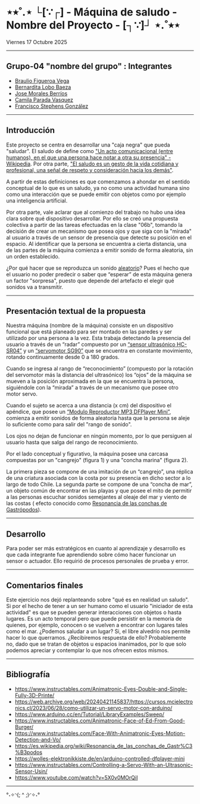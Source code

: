 # ⋆⭒˚.⋆ └[∵┌] - Máquina de saludo - Nombre del Proyecto - [┐∵]┘ ⋆.˚⭒⋆

Viernes 17 Octubre 2025

***
## Grupo-04 "nombre del grupo" : Integrantes

- [Braulio Figueroa Vega](https://github.com/brauliofigueroa2001)
- [Bernardita Lobo Baeza](https://github.com/Bernardita-lobo)
- [Jose Morales Berríos](https://github.com/jotamorales-romulus)
- [Camila Parada Vasquez](https://github.com/Camila-Parada)
- [Francisco Stephens González](https://github.com/FranUDP)

***
## Introducción

Este proyecto se centra en desarrollar una "caja negra" que pueda "saludar".
El saludo de define como ["Un acto comunicacional (entre humanos), en el que una persona hace notar a otra su presencia" - Wikipedia](https://es.wikipedia.org/wiki/Saludo). Por otra parte, ["El saludo es un gesto de la vida cotidiana y profesional, una señal de respeto y consideración hacia los demás"](https://123emprende.com/blog/la-importancia-de-saludar-correctamente/).

A partir de estas definiciones es que comenzamos a ahondar en el sentido conceptual de lo que es un saludo, ya no como una actividad humana sino como una interacción que se puede emitir con objetos como por ejemplo una inteligencia artificial.

Por otra parte, vale aclarar que al comienzo del trabajo no hubo una idea clara sobre qué dispositivo desarrollar. Por ello se creó una propuesta colectiva a partir de las tareas efectuadas en la clase "06b", tomando la decisión de crear un mecanismo que posea ojos y que siga con la "mirada" al usuario a través de un sensor de presencia que detecte su posición en el espacio. Al identificar que la persona se encuentra a cierta distancia, una de las partes de la máquina comienza a emitir sonido de forma aleatoria, sin un orden establecido.

¿Por qué hacer que se reproduzca un sonido [aleatorio](https://es.wikipedia.org/wiki/Azar#:~:text=El%20azar%20es%20una%20casualidad,Azar%20en%20matem%C3%A1ticas)?
Pues el hecho que el usuario no poder predecir o saber que “esperar” de esta máquina genera un factor "sorpresa", puesto que depende del artefacto el elegir qué sonidos va a transmitir.


***

## Presentación textual de la propuesta

Nuestra máquina (nombre de la máquina) consiste en un dispositivo funcional que está planeado para ser montado en las paredes y ser utilizado por una persona a la vez.
Esta trabaja detectando la presencia del usuario a través de un “radar” compuesto por un [“sensor ultrasónico HC-SR04”]( https://www.alldatasheet.com/html-pdf/1132204/ETC2/HCSR04/110/1/HCSR04.html) y un [“servomotor SG90”](https://arduino.cl/producto/micro-servo-motor-sg90-9g/?srsltid=AfmBOopUK1FSSvEOeee794pcjIBccD8B2MQF36GlEjuMTAzqI4rHkSnN) que se encuentra en constante movimiento, rotando continuamente desde 0 a 180 grados.

Cuando se ingresa al rango de “reconocimiento” (compuesto por la rotación del servomotor más la distancia del ultrasónico) los “ojos” de la máquina se mueven a la posición aproximada en la que se encuentra la persona, siguiéndole con la “mirada” a través de un mecanísmo que posee otro motor servo.

Cuando el sujeto se acerca a una distancia (x cm) del dispositivo el apéndice, que posee un [“Modulo Reproductor MP3 DFPlayer Mini”](https://afel.cl/products/modulo-reproductor-mp3-dfplayer-mini?_pos=1&_psq=mp3&_ss=e&_v=1.0), comienza a emitir sonidos de forma aleatoria hasta que la persona se aleje lo suficiente como para salir del "rango de sonido".

Los ojos no dejan de funcionar en ningún momento, por lo que persiguen al usuario hasta que salga del rango de reconocimiento.

Por el lado conceptual y figurativo, la máquina posee una carcasa compuestas por un "cangrejo" (figura 1) y una "concha marina" (figura 2).

La primera pieza se compone de una imitación de un “cangrejo”, una réplica de una criatura asociada con la costa por su presencia en dicho sector a lo largo de todo Chile. La segunda parte se compone de una “concha de mar”, un objeto común de encontrar en las playas y que posee el mito de permitir a las personas escuchar sonidos semejantes al oleaje del mar y viento de las costas ( efecto conocido como [Resonancia de las conchas de Gastrópodos](https://es.wikipedia.org/wiki/Resonancia_de_las_conchas_de_Gastr%C3%B3podos)).

***

## Desarrollo

Para poder ser más estratégicos en cuanto al aprendizaje y desarrollo es que cada integrante fue aprendiendo sobre cómo hacer funcionar un sensor o actuador. Ello requirió de procesos personales de prueba y error.


***

## Comentarios finales 

Este ejercicio nos dejó replanteando sobre "qué es en realidad un saludo". Si por el hecho de tener a un ser humano como el usuario "iniciador de esta actividad" es que se pueden generar interacciones con objetos o hasta lugares. Es un acto temporal pero que puede persistir en la memoria de quienes, por ejemplo, conocen o se vuelven a encontrar con lugares tales como el mar. ¿Podemos saludar a un lugar? Si, el libre alvedrío nos permite hacer lo que querramos. ¿Recibiremos respuesta de ello? Probablemente no, dado que se tratan de objetos u espacios inanimados, por lo que solo podemos apreciar y contemplar lo que nos ofrecen estos mismos.

***

## Bibliografía 

- https://www.instructables.com/Animatronic-Eyes-Double-and-Single-Fully-3D-Printe/
- https://web.archive.org/web/20240421145837/https://cursos.mcielectronics.cl/2023/06/28/como-utilizar-un-servo-motor-con-arduino/
- https://www.arduino.cc/en/Tutorial/LibraryExamples/Sweep/
- https://www.instructables.com/Animatronic-Face-of-Ed-From-Good-Burger/
- https://www.instructables.com/Face-With-Animatronic-Eyes-Motion-Detection-and-Vo/
- https://es.wikipedia.org/wiki/Resonancia_de_las_conchas_de_Gastr%C3%B3podos
- https://wolles-elektronikkiste.de/en/arduino-controlled-dfplayer-mini
- https://www.instructables.com/Controlling-a-Servo-With-an-Ultrasonic-Sensor-Usin/
- https://www.youtube.com/watch?v=5X0v0MOrQiI



***

°˖✧◝(; ^ ;)◜✧˖°







